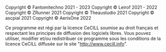 Copyright © Fantomitechno 2021 - 2023
Copyright © Leirof 2021 - 2022
Copyright © ZRunner 2021
Copyright © Theaustudio 2021
Copyright © ascpial 2021
Copyright © AerisOne 2022

Ce programme est régi par la licence CeCILL soumise au droit français et
respectant les principes de diffusion des logiciels libres. Vous pouvez
utiliser, modifier et/ou redistribuer ce programme sous les conditions
de la licence CeCILL diffusée sur le site "http://www.cecill.info".
